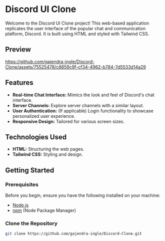 # Discord UI Clone

Welcome to the Discord UI Clone project! This web-based application replicates the user interface of the popular chat and communication platform, Discord. It is built using HTML and styled with Tailwind CSS.

## Preview


https://github.com/gajendra-ingle/Discord-Clone/assets/75525478/c8859c9f-cf34-4962-b784-7d5533d14a29



## Features

- **Real-time Chat Interface:** Mimics the look and feel of Discord's chat interface.
- **Server Channels:** Explore server channels with a similar layout.
- **User Authentication:** (If applicable) Login functionality to showcase personalized user experience.
- **Responsive Design:** Tailored for various screen sizes.

## Technologies Used

- **HTML:** Structuring the web pages.
- **Tailwind CSS:** Styling and design.

## Getting Started

### Prerequisites

Before you begin, ensure you have the following installed on your machine:

- [Node.js](https://nodejs.org/)
- [npm](https://www.npmjs.com/) (Node Package Manager)


### Clone the Repository

```bash
git clone https://github.com/gajendra-ingle/Discord-Clone.git
